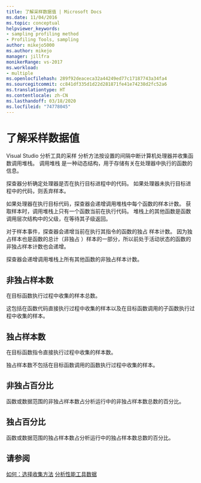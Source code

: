 ```yaml
---
title: 了解采样数据值 | Microsoft Docs
ms.date: 11/04/2016
ms.topic: conceptual
helpviewer_keywords:
- sampling profiling method
- Profiling Tools, sampling
author: mikejo5000
ms.author: mikejo
manager: jillfra
monikerRange: vs-2017
ms.workload:
- multiple
ms.openlocfilehash: 289f92deaceca32a44249ed77c17187743a34fa4
ms.sourcegitcommit: cc841df335d1d22d281871fe41e74238d2fc52a6
ms.translationtype: HT
ms.contentlocale: zh-CN
ms.lasthandoff: 03/18/2020
ms.locfileid: "74778045"
---
```

# <a name="understand-sampling-data-values"></a>了解采样数据值

Visual Studio 分析工具的采样  分析方法按设置的间隔中断计算机处理器并收集函数调用堆栈。 调用堆栈  是一种动态结构，用于存储有关在处理器中执行的函数的信息。

探查器分析确定处理器是否在执行目标进程中的代码。 如果处理器未执行目标进程中的代码，则丢弃样本。

如果处理器在执行目标代码，探查器会递增调用堆栈中每个函数的样本计数。 获取样本时，调用堆栈上只有一个函数当前在执行代码。 堆栈上的其他函数是函数调用层次结构中的父级，在等待其子级返回。

对于样本事件，探查器会递增当前在执行其指令的函数的独占  样本计数。 因为独占样本也是函数的总计（非独占  ）样本的一部分，所以前处于活动状态的函数的非独占样本计数也会递增。

 探查器会递增调用堆栈上所有其他函数的非独占样本计数。

## <a name="inclusive-samples"></a>非独占样本数

在目标函数执行过程中收集的样本总数。

这包括在函数代码直接执行过程中收集的样本以及在目标函数调用的子函数执行过程中收集的样本。

## <a name="exclusive-samples"></a>独占样本数

在目标函数指令直接执行过程中收集的样本数。

独占样本数不包括在目标函数调用的函数执行过程中收集的样本。

## <a name="inclusive-percent"></a>非独占百分比

函数或数据范围的非独占样本数占分析运行中的非独占样本数总数的百分比。

## <a name="exclusive-percent"></a>独占百分比

函数或数据范围的独占样本数占分析运行中的独占样本数总数的百分比。

## <a name="see-also"></a>请参阅

[如何：选择收集方法](../profiling/how-to-choose-collection-methods.md)
[分析性能工具数据](../profiling/analyzing-performance-tools-data.md)
